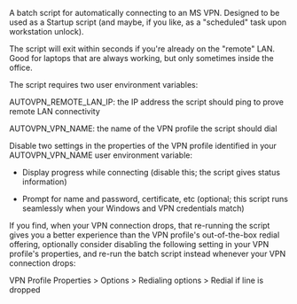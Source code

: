 A batch script for automatically connecting to an MS VPN. Designed to be used as a Startup script (and maybe, if you like, as a "scheduled" task upon workstation unlock).

The script will exit within seconds if you're already on the "remote" LAN. Good for laptops that are always working, but only sometimes inside the office.

The script requires two user environment variables:

AUTOVPN_REMOTE_LAN_IP: the IP address the script should ping to prove remote LAN connectivity

AUTOVPN_VPN_NAME: the name of the VPN profile the script should dial

Disable two settings in the properties of the VPN profile identified in your AUTOVPN_VPN_NAME user environment variable:

- Display progress while connecting (disable this; the script gives status information)

- Prompt for name and password, certificate, etc (optional; this script runs seamlessly when your Windows and VPN credentials match)

If you find, when your VPN connection drops, that re-running the script gives you a better experience than the VPN profile's out-of-the-box redial offering, optionally consider disabling the following setting in your VPN profile's properties, and re-run the batch script instead whenever your VPN connection drops:

VPN Profile Properties > Options > Redialing options > Redial if line is dropped

